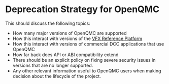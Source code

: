 <!-- SPDX-License-Identifier: CC-BY-4.0 -->
<!-- Copyright Copyright Contributors to the OpenQMC Project -->

# Deprecation Strategy for OpenQMC

This should discuss the following topics:

- How many major versions of OpenQMC are supported
- How this interact with versions of the [VFX Reference Platform](http://www.vfxplatform.com/)
- How this interact with versions of commercial DCC applications that use OpenQMC
- How far back does API or ABI compatibility extend
- There should be an explicit policy on fixing severe security issues in versions that are no longer supported.
- Any other relevant information useful to OpenQMC users when making decision about the lifecycle of the project.
